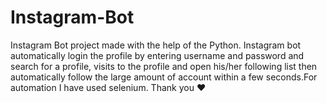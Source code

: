 # Instagram-Bot

Instagram Bot project made with the help of the Python. Instagram bot automatically login the profile by entering username and password and search for a profile, visits to the profile and open his/her following list then automatically follow the large amount of account within a few seconds.For automation I have used selenium.
Thank you ❤️
